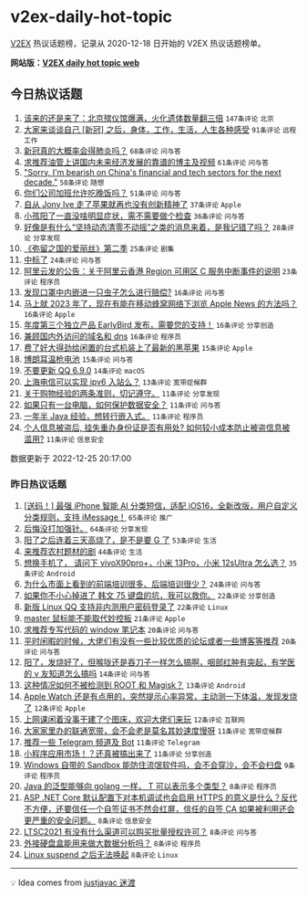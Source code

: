 # v2ex-daily-hot-topic

[V2EX](https://www.v2ex.com/) 热议话题榜，记录从 2020-12-18 日开始的 V2EX 热议话题榜单。

**网站版：[V2EX daily hot topic web](https://boojack.github.io/v2ex-daily-hot-topic-web/)**

## 今日热议话题

<!-- TODAY BEGIN -->

1. [该来的还是来了：北京殡仪馆爆满，火化遗体数量翻三倍](https://www.v2ex.com/t/904582) `147条评论` `北京`
1. [大家来谈谈自己 [新冠] 之后，身体，工作，生活，人生各种感受](https://www.v2ex.com/t/904541) `91条评论` `远程工作`
1. [新冠真的大概率会得肺炎吗？](https://www.v2ex.com/t/904572) `68条评论` `问与答`
1. [求推荐油管上讲国内未来经济发展的靠谱的博主及视频](https://www.v2ex.com/t/904564) `61条评论` `问与答`
1. ["Sorry, I'm bearish on China's financial and tech sectors for the next decade."](https://www.v2ex.com/t/904536) `58条评论` `随想`
1. [你们公司加班允许吃晚饭吗？](https://www.v2ex.com/t/904624) `51条评论` `问与答`
1. [自从 Jony Ive 走了苹果就再也没有创新精神了](https://www.v2ex.com/t/904555) `37条评论` `Apple`
1. [小孩阳了一直没啥明显症状，需不需要做个检查](https://www.v2ex.com/t/904533) `36条评论` `问与答`
1. [好像是有什么“坚持动态清零不动摇”之类的消息来着，是我记错了吗？](https://www.v2ex.com/t/904621) `28条评论` `分享发现`
1. [《弥留之国的爱丽丝》第二季](https://www.v2ex.com/t/904570) `25条评论` `剧集`
1. [中标了](https://www.v2ex.com/t/904599) `24条评论` `问与答`
1. [阿里云发的公告：关于阿里云香港 Region 可用区 C 服务中断事件的说明](https://www.v2ex.com/t/904600) `23条评论` `程序员`
1. [发现口罩中内嵌进一只虫子怎么进行赔偿?](https://www.v2ex.com/t/904610) `16条评论` `问与答`
1. [马上就 2023 年了，现在有能在移动蜂窝网络下浏览 Apple News 的方法吗？](https://www.v2ex.com/t/904597) `16条评论` `Apple`
1. [年度第三个独立产品 EarlyBird 发布，需要您的支持！](https://www.v2ex.com/t/904592) `16条评论` `分享创造`
1. [兼顾国内外访问的域名和 dns](https://www.v2ex.com/t/904540) `16条评论` `程序员`
1. [费了好大得劲给闲置的台式机装上了最新的黑苹果](https://www.v2ex.com/t/904608) `15条评论` `Apple`
1. [博朗耳温枪电池](https://www.v2ex.com/t/904531) `15条评论` `问与答`
1. [不要更新 QQ 6.9.0](https://www.v2ex.com/t/904591) `14条评论` `macOS`
1. [上海电信可以实现 ipv6 入站么？](https://www.v2ex.com/t/904549) `13条评论` `宽带症候群`
1. [关于购物经验的两条准则，切记遵守。](https://www.v2ex.com/t/904604) `11条评论` `分享发现`
1. [如果只有一台电脑，如何保护数据安全？](https://www.v2ex.com/t/904586) `11条评论` `问与答`
1. [一年半 Java 经验，想转行嵌入式。](https://www.v2ex.com/t/904566) `11条评论` `程序员`
1. [个人信息被盗后, 挂失重办身份证是否有用处? 如何较小成本防止被盗信息被滥用?](https://www.v2ex.com/t/904552) `11条评论` `信息安全`

数据更新于 2022-12-25 20:17:00

<!-- TODAY END -->

### 昨日热议话题

<!-- YESTERDAY BEGIN -->

1. [[送码！] 最强 iPhone 智能 AI 分类短信，适配 iOS16，全新改版，用户自定义分类规则，支持 iMessage！](https://www.v2ex.com/t/904407) `65条评论` `推广`
1. [后悔没打加强针。](https://www.v2ex.com/t/904425) `64条评论` `分享发现`
1. [阳了之后连着三天高烧了，是不是要 G 了](https://www.v2ex.com/t/904439) `53条评论` `生活`
1. [来推荐农村题材的剧](https://www.v2ex.com/t/904458) `44条评论` `生活`
1. [想换手机了， 请问下 vivoX90pro+，小米 13Pro，小米 12sUltra 怎么选？](https://www.v2ex.com/t/904423) `35条评论` `Android`
1. [为什么市面上看到的前端培训很多、后端培训很少？](https://www.v2ex.com/t/904415) `24条评论` `问与答`
1. [如果你不小心掉进了 韩文 75 键盘的坑，我可以救你。](https://www.v2ex.com/t/904413) `22条评论` `分享创造`
1. [新版 Linux QQ 支持非内测用户密码登录了](https://www.v2ex.com/t/904432) `22条评论` `Linux`
1. [master 鼠标能不能取代妙控板](https://www.v2ex.com/t/904499) `21条评论` `Apple`
1. [求推荐专写代码的 window 笔记本](https://www.v2ex.com/t/904463) `20条评论` `问与答`
1. [平时闲暇的时候，大佬们有没有一些比较优质的论坛或者一些博客等推荐](https://www.v2ex.com/t/904418) `20条评论` `问与答`
1. [阳了，发烧好了，但喉咙还是吞刀子一样怎么搞啊，咽部红肿有突起，有学医的 v 友知道怎么搞吗](https://www.v2ex.com/t/904445) `14条评论` `问与答`
1. [这种情况如何不被检测到 ROOT 和 Magisk？](https://www.v2ex.com/t/904479) `13条评论` `Android`
1. [Apple Watch 还是有点用的，突然提示心率异常，主动测一下体温，发现发烧了](https://www.v2ex.com/t/904506) `12条评论` `Apple`
1. [上网课闲着没事干建了个图床，欢迎大佬们来玩](https://www.v2ex.com/t/904453) `12条评论` `互联网`
1. [大家家里办的联通宽带，会不会老是莫名其妙速度慢呀](https://www.v2ex.com/t/904491) `11条评论` `宽带症候群`
1. [推荐一些 Telegram 频道及 Bot](https://www.v2ex.com/t/904461) `11条评论` `Telegram`
1. [小程序应用市场！？还真被搞出来了](https://www.v2ex.com/t/904440) `11条评论` `分享创造`
1. [Windows 自带的 Sandbox 能防住流氓软件吗，会不会穿沙，会不会扫盘](https://www.v2ex.com/t/904504) `9条评论` `程序员`
1. [Java 的泛型能够向 golang 一样， T 可以表示多个类型？](https://www.v2ex.com/t/904511) `8条评论` `程序员`
1. [ASP .NET Core 默认配置下对本机调试也会启用 HTTPS 的意义是什么？反代不方便，还要信任一个自签证书不然会红屏，信任的自签 CA 如果被利用还会更严重的安全问题。](https://www.v2ex.com/t/904508) `8条评论` `信息安全`
1. [LTSC2021 有没有什么渠道可以购买批量授权许可？](https://www.v2ex.com/t/904475) `8条评论` `问与答`
1. [外接硬盘盒能用来做大数据分析吗？](https://www.v2ex.com/t/904424) `8条评论` `程序员`
1. [Linux suspend 之后无法唤起](https://www.v2ex.com/t/904420) `8条评论` `Linux`

<!-- YESTERDAY END -->

---

💡 Idea comes from [justjavac 迷渡](https://github.com/justjavac/)
